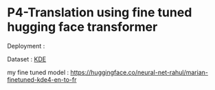 # P4-Translation using fine tuned hugging face transformer

Deployment : 

Dataset : [KDE](https://huggingface.co/datasets/kde4)

my fine tuned model : https://huggingface.co/neural-net-rahul/marian-finetuned-kde4-en-to-fr
